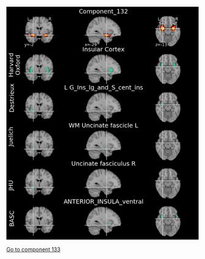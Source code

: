 ![132](preliminary/132.jpg "Component 132")

[Go to component 133](https://parietal-inria.github.io/MODL_atlas/256/133 "Component 133")

